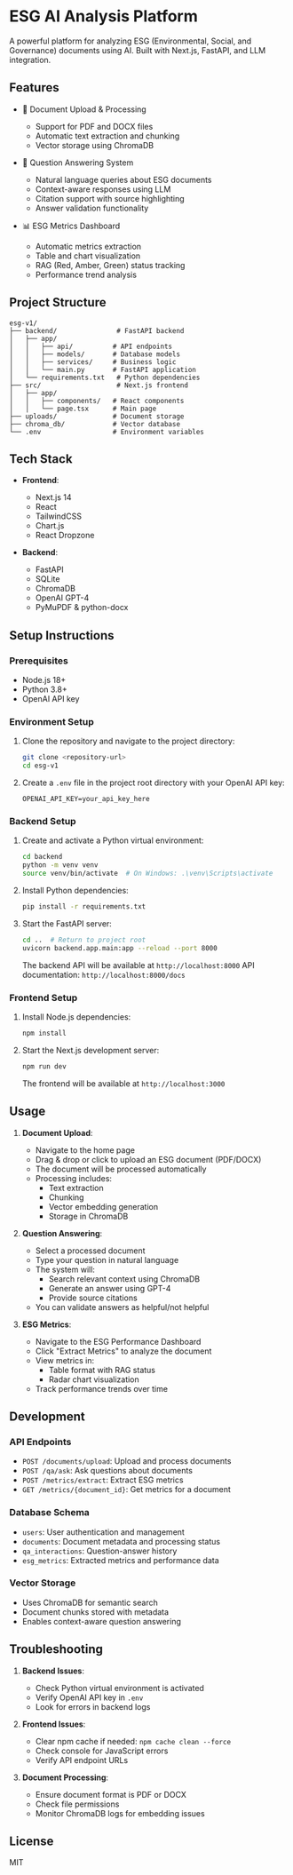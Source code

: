 # ESG AI Analysis Platform

A powerful platform for analyzing ESG (Environmental, Social, and Governance) documents using AI. Built with Next.js, FastAPI, and LLM integration.

## Features

- 📄 Document Upload & Processing
  - Support for PDF and DOCX files
  - Automatic text extraction and chunking
  - Vector storage using ChromaDB

- 💬 Question Answering System
  - Natural language queries about ESG documents
  - Context-aware responses using LLM
  - Citation support with source highlighting
  - Answer validation functionality

- 📊 ESG Metrics Dashboard
  - Automatic metrics extraction
  - Table and chart visualization
  - RAG (Red, Amber, Green) status tracking
  - Performance trend analysis

## Project Structure

```
esg-v1/
├── backend/               # FastAPI backend
│   ├── app/
│   │   ├── api/          # API endpoints
│   │   ├── models/       # Database models
│   │   ├── services/     # Business logic
│   │   └── main.py       # FastAPI application
│   └── requirements.txt   # Python dependencies
├── src/                   # Next.js frontend
│   ├── app/
│   │   ├── components/   # React components
│   │   └── page.tsx      # Main page
├── uploads/              # Document storage
├── chroma_db/            # Vector database
└── .env                  # Environment variables
```

## Tech Stack

- **Frontend**:
  - Next.js 14
  - React
  - TailwindCSS
  - Chart.js
  - React Dropzone

- **Backend**:
  - FastAPI
  - SQLite
  - ChromaDB
  - OpenAI GPT-4
  - PyMuPDF & python-docx

## Setup Instructions

### Prerequisites

- Node.js 18+
- Python 3.8+
- OpenAI API key

### Environment Setup

1. Clone the repository and navigate to the project directory:
   ```bash
   git clone <repository-url>
   cd esg-v1
   ```

2. Create a `.env` file in the project root directory with your OpenAI API key:
   ```
   OPENAI_API_KEY=your_api_key_here
   ```

### Backend Setup

1. Create and activate a Python virtual environment:
   ```bash
   cd backend
   python -m venv venv
   source venv/bin/activate  # On Windows: .\venv\Scripts\activate
   ```

2. Install Python dependencies:
   ```bash
   pip install -r requirements.txt
   ```

3. Start the FastAPI server:
   ```bash
   cd ..  # Return to project root
   uvicorn backend.app.main:app --reload --port 8000
   ```

   The backend API will be available at `http://localhost:8000`
   API documentation: `http://localhost:8000/docs`

### Frontend Setup

1. Install Node.js dependencies:
   ```bash
   npm install
   ```

2. Start the Next.js development server:
   ```bash
   npm run dev
   ```

   The frontend will be available at `http://localhost:3000`

## Usage

1. **Document Upload**:
   - Navigate to the home page
   - Drag & drop or click to upload an ESG document (PDF/DOCX)
   - The document will be processed automatically
   - Processing includes:
     - Text extraction
     - Chunking
     - Vector embedding generation
     - Storage in ChromaDB

2. **Question Answering**:
   - Select a processed document
   - Type your question in natural language
   - The system will:
     - Search relevant context using ChromaDB
     - Generate an answer using GPT-4
     - Provide source citations
   - You can validate answers as helpful/not helpful

3. **ESG Metrics**:
   - Navigate to the ESG Performance Dashboard
   - Click "Extract Metrics" to analyze the document
   - View metrics in:
     - Table format with RAG status
     - Radar chart visualization
   - Track performance trends over time

## Development

### API Endpoints

- `POST /documents/upload`: Upload and process documents
- `POST /qa/ask`: Ask questions about documents
- `POST /metrics/extract`: Extract ESG metrics
- `GET /metrics/{document_id}`: Get metrics for a document

### Database Schema

- `users`: User authentication and management
- `documents`: Document metadata and processing status
- `qa_interactions`: Question-answer history
- `esg_metrics`: Extracted metrics and performance data

### Vector Storage

- Uses ChromaDB for semantic search
- Document chunks stored with metadata
- Enables context-aware question answering

## Troubleshooting

1. **Backend Issues**:
   - Check Python virtual environment is activated
   - Verify OpenAI API key in `.env`
   - Look for errors in backend logs

2. **Frontend Issues**:
   - Clear npm cache if needed: `npm cache clean --force`
   - Check console for JavaScript errors
   - Verify API endpoint URLs

3. **Document Processing**:
   - Ensure document format is PDF or DOCX
   - Check file permissions
   - Monitor ChromaDB logs for embedding issues

## License

MIT
